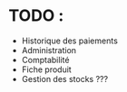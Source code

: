# TODO :
- Historique des paiements
- Administration
- Comptabilité
- Fiche produit
- Gestion des stocks ???